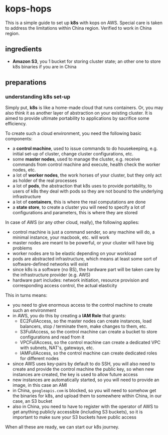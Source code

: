 # kops-hops

This is a simple guide to set up **k8s** with kops on AWS. Special care is taken
to address the limitations within China region. Verified to work in China
region.

## ingredients

- **Amazon S3**, you 1 bucket for storing cluster state; an other one to
  store k8s binaries if you are in China

## preparations

### understanding k8s set-up

Simply put, **k8s** is like a home-made cloud that runs containers. Or, you may
also think it as another layer of abstraction on your existing cluster. It is
aimed to provide ultimate portability to applications by sacrifice some 
efficiency.

To create such a cloud environment, you need the following basic components:

- a **control machine**, used to issue commands to do housekeeping, e.g.
  initial set-up of cluster, change cluster configurations, etc.
- some **master nodes**, used to manage the cluster, e.g. receive commands from
  control machine and execute, health check the worker nodes, etc.
- a lot of **worker nodes**, the work horses of your cluster, but they only
  act as holder of the real processes
- a lot of **pods**, the abstraction that k8s uses to provide portability, to
  users of k8s they deal with pods so they are not bound to the underlying
  infrastructure
- a lot of **containers**, this is where the real computations are done
- a **state store**, to create a cluster you will need to specify a lot of 
  configurations and parameters, this is where they are stored

In case of AWS (or any other cloud, really), the following applies:

- control machine is just a command sender, so any machine will do, a minimal
  instance, your macbook, etc. will work
- master nodes are meant to be powerful, or your cluster will have big problems
- worker nodes are to be elastic depending on your workload
- pods are abstracted infrastructure, which means at least some sort of
  software-defined networks will exist
- since k8s is a software (no BS), the hardware part will be taken care by the
  infrastructure provider (e.g. AWS)
- hardware part includes: network initiation, resource provision and 
  corresponding access control, the actual elasticity

This in turns means:

- you need to give enormous access to the control machine to create such an
  environment
- in AWS, you do this by creating a **IAM Role** that grants:
  - EC2FullAccess, so the master nodes can create instances, load balancers,
    stop / terminate them, make changes to them, etc.
  - S3FullAccess, so the control machine can create a bucket to store 
    configurations and read from it
  - VPCFullAccess, so the control machine can create a dedicated VPC with
    subnets, NAT's, gateways, etc.
  - IAMFullAccess, so the control machine can create dedicated roles for
    different nodes
- since AWS uses key-pairs by default to do SSH, you will also need to create
  and provide the control machine the public key, so when new instances are 
  created, the key is used to allow future access
- new instances are automatically started, so you will need to provide an
  image, in this case an AMI
- in China, `googleapis.com` is blocked, so you will need to somehow get the
  binaries for k8s, and upload them to somewhere within China, in our case,
  an S3 bucket
- also in China, you need to have to register with the operator of AWS to
  get anything publicly accessible (including S3 buckets), so it is important
  to make sure your S3 buckets have public access

When all these are ready, we can start our k8s journey.